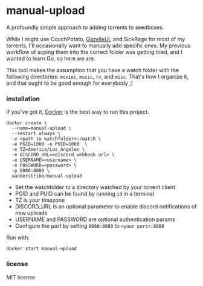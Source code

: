 # manual-upload

A profoundly simple approach to adding torrents to seedboxes.

While I might use CouchPotato, [GazelleUI](https://github.com/XanderStrike/GazelleUI), and SickRage for most of my torrents, I'll occasionally want to manually add specific ones. My previous workflow of scping them into the correct folder was getting tired, and I wanted to learn Go, so here we are.

This tool makes the assumption that you have a watch folder with the following directories: `movies`, `music`, `tv`, and `misc`. That's how I organize it, and that ought to be good enough for everybody ;)

### installation

If you've got it, [Docker](https://www.docker.com/) is the best way to run this project.

    docker create \
      --name=manual-upload \
      --restart always \
      -v <path to watchfolder>:/watch \
      -e PGID=1000 -e PUID=1000  \
      -e TZ=America/Los_Angeles \
      -e DISCORD_URL=<discord webhook url> \
      -e USERNAME=<username> \
      -e PASSWORD=<password> \
      -p 8080:8080 \
      xanderstrike/manual-upload

* Set the watchfolder to a directory watched by your torrent client
* PGID and PUID can be found by running `id` in a terminal
* TZ is your timezone
* DISCORD_URL is an optional parameter to enable discord notifications of new uploads
* USERNAME and PASSWORD are optional authentication params
* Configure the port by setting `8080:8080` to `<your port>:8080`

Run with:

    docker start manual-upload

### license

MIT license
